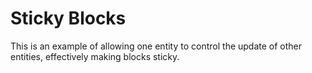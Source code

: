 # Sticky Blocks

This is an example of allowing one entity to control the update of other entities, effectively making blocks sticky.

